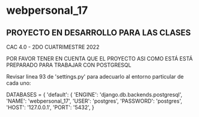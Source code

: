 # webpersonal_17

## PROYECTO EN DESARROLLO PARA LAS CLASES 
CAC 4.0 - 2DO CUATRIMESTRE 2022

POR FAVOR TENER EN CUENTA QUE EL PROYECTO ASI COMO ESTÁ ESTÁ 
PREPARADO PARA TRABAJAR CON POSTGRESQL

Revisar linea 93 de 'settings.py' para adecuarlo al entorno particular
de cada uno:

DATABASES = {
        'default': {
            'ENGINE': 'django.db.backends.postgresql',
            'NAME': 'webpersonal_17',
            'USER': 'postgres',
            'PASSWORD': 'postgres',
            'HOST': '127.0.0.1',
            'PORT': '5432',
        }